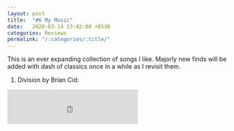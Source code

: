 ```yaml
---
layout: post
title:  "#6 My Music"
date:   2020-03-14 13:42:00 +0530
categories: Reviews
permalink: "/:categories/:title/"
---
```


This is an ever expanding collection of songs I like. Majorly new finds will be added with dash of classics once in a while as I revisit them.

1. Division by Brian Cid:<br/>
<iframe src="https://open.spotify.com/embed/track/7DspogxyBwmflClxWeglMZ" width="300" height="80" frameborder="0" allowtransparency="true" allow="encrypted-media"></iframe>